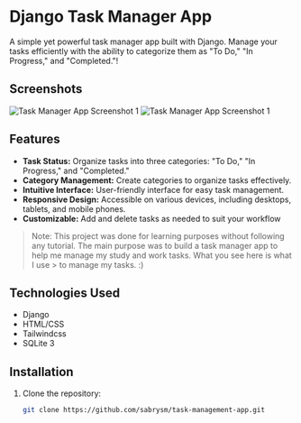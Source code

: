 # Django Task Manager App

A simple yet powerful task manager app built with Django. Manage your tasks efficiently with the ability to categorize them as "To Do," "In Progress," and "Completed."!
## Screenshots
![Task Manager App Screenshot 1](https://i.imgur.com/sgucmkb.png)
![Task Manager App Screenshot 1](https://i.imgur.com/ADr0Mtp.png)

## Features

- **Task Status:** Organize tasks into three categories: "To Do," "In Progress," and "Completed."
- **Category Management:** Create categories to organize tasks effectively.
- **Intuitive Interface:** User-friendly interface for easy task management.
- **Responsive Design:** Accessible on various devices, including desktops, tablets, and mobile phones.
- **Customizable:** Add and delete tasks as needed to suit your workflow

> Note:
> This project was done for learning purposes without following any tutorial. The main purpose was to build a task manager app to help me manage my study and work tasks. What you see here is what I use > to manage my tasks. :)

## Technologies Used

- Django
- HTML/CSS
- Tailwindcss
- SQLite 3

## Installation

1. Clone the repository:

   ```bash
   git clone https://github.com/sabrysm/task-management-app.git
